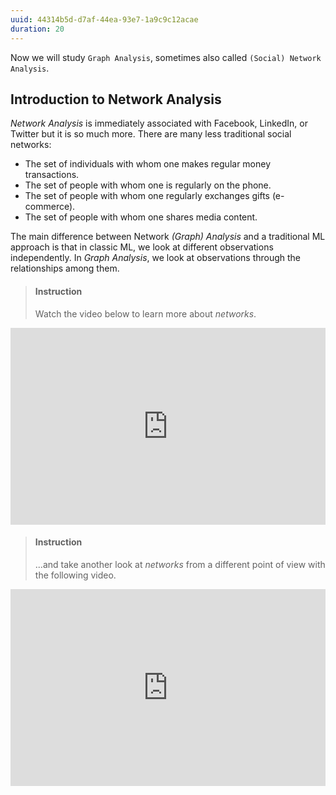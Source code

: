 ```yaml
---
uuid: 44314b5d-d7af-44ea-93e7-1a9c9c12acae
duration: 20
---
```


Now we will study `Graph Analysis`, sometimes also called `(Social) Network Analysis`.

## Introduction to Network Analysis

*Network Analysis* is immediately associated with Facebook, LinkedIn, or Twitter but it is so much more. There are many less traditional social networks:

- The set of individuals with whom one makes regular money transactions.
- The set of people with whom one is regularly on the phone.
- The set of people with whom one regularly exchanges gifts (e-commerce).
- The set of people with whom one shares media content.

The main difference between Network *(Graph) Analysis* and a traditional ML approach is that in classic ML, we look at different observations independently. In *Graph Analysis*, we look at observations through the relationships among them.

> #### Instruction
> Watch the video below to learn more about *networks*.

<iframe width="100%" height="315" src="https://www.youtube.com/embed/xT3EpF2EsbQ" frameborder="0" allow="accelerometer; autoplay; encrypted-media; gyroscope; picture-in-picture" allowfullscreen></iframe>

>#### Instruction
>...and take another look at *networks* from a different point of view with the following video.

<iframe width="100%" height="315" src="https://www.youtube.com/embed/-ckaLBsCoxo" frameborder="0" allow="accelerometer; autoplay; encrypted-media; gyroscope; picture-in-picture" allowfullscreen></iframe>



